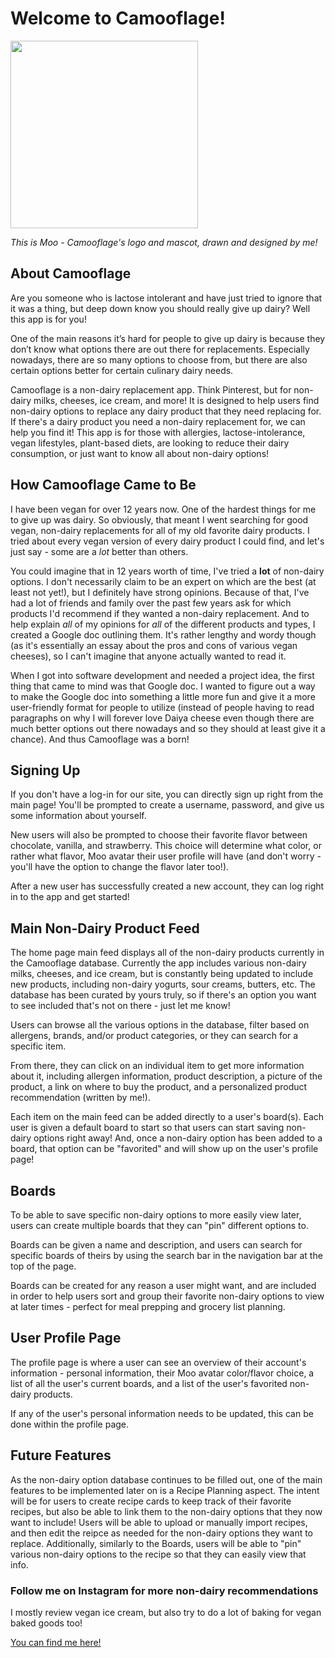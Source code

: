 # Welcome to Camooflage!

<img width="300" src="https://i.imgur.com/0s5Q1Ie.png"></img>

*This is Moo - Camooflage's logo and mascot, drawn and designed by me!*

## About Camooflage

Are you someone who is lactose intolerant and have just tried to ignore that it was a thing, but deep down know you should really give up dairy? Well this app is for you!

One of the main reasons it’s hard for people to give up dairy is because they don’t know what options there are out there for replacements. Especially nowadays, there are so many options to choose from, but there are also certain options better for certain culinary dairy needs.

Camooflage is a non-dairy replacement app. Think Pinterest, but for non-dairy milks, cheeses, ice cream, and more! It is designed to help users find non-dairy options to replace any dairy product that they need replacing for. If there's a dairy product you need a non-dairy replacement for, we can help you find it! This app is for those with allergies, lactose-intolerance, vegan lifestyles, plant-based diets, are looking to reduce their dairy consumption, or just want to know all about non-dairy options!

## How Camooflage Came to Be

I have been vegan for over 12 years now. One of the hardest things for me to give up was dairy. So obviously, that meant I went searching for good vegan, non-dairy replacements for all of my old favorite dairy products. I tried about every vegan version of every dairy product I could find, and let's just say - some are a *lot* better than others.

You could imagine that in 12 years worth of time, I've tried a **lot** of non-dairy options. I don't necessarily claim to be an expert on which are the best (at least not yet!), but I definitely have strong opinions. Because of that, I've had a lot of friends and family over the past few years ask for which products I'd recommend if they wanted a non-dairy replacement. And to help explain _all_ of my opinions for _all_ of the different products and types, I created a Google doc outlining them. It's rather lengthy and wordy though (as it's essentially an essay about the pros and cons of various vegan cheeses), so I can't imagine that anyone actually wanted to read it.

When I got into software development and needed a project idea, the first thing that came to mind was that Google doc. I wanted to figure out a way to make the Google doc into something a little more fun and give it a more user-friendly format for people to utilize (instead of people having to read paragraphs on why I will forever love Daiya cheese even though there are much better options out there nowadays and so they should at least give it a chance). And thus Camooflage was a born!

## Signing Up

If you don't have a log-in for our site, you can directly sign up right from the main page! You'll be prompted to create a username, password, and give us some information about yourself.

New users will also be prompted to choose their favorite flavor between chocolate, vanilla, and strawberry. This choice will determine what color, or rather what flavor, Moo avatar their user profile will have (and don't worry - you'll have the option to change the flavor later too!).

After a new user has successfully created a new account, they can log right in to the app and get started!

## Main Non-Dairy Product Feed

The home page main feed displays all of the non-dairy products currently in the Camooflage database. Currently the app includes various non-dairy milks, cheeses, and ice cream, but is constantly being updated to include new products, including non-dairy yogurts, sour creams, butters, etc. The database has been curated by yours truly, so if there's an option you want to see included that's not on there - just let me know!

Users can browse all the various options in the database, filter based on allergens, brands, and/or product categories, or they can search for a specific item.

From there, they can click on an individual item to get more information about it, including allergen information, product description, a picture of the product, a link on where to buy the product, and a personalized product recommendation (written by me!).

Each item on the main feed can be added directly to a user's board(s). Each user is given a default board to start so that users can start saving non-dairy options right away! And, once a non-dairy option has been added to a board, that option can be "favorited" and will show up on the user's profile page!

## Boards

To be able to save specific non-dairy options to more easily view later, users can create multiple boards that they can "pin" different options to.

Boards can be given a name and description, and users can search for specific boards of theirs by using the search bar in the navigation bar at the top of the page.

Boards can be created for any reason a user might want, and are included in order to help users sort and group their favorite non-dairy options to view at later times - perfect for meal prepping and grocery list planning.

## User Profile Page

The profile page is where a user can see an overview of their account's information - personal information, their Moo avatar color/flavor choice, a list of all the user's current boards, and a list of the user's favorited non-dairy products.

If any of the user's personal information needs to be updated, this can be done within the profile page.

## Future Features

As the non-dairy option database continues to be filled out, one of the main features to be implemented later on is a Recipe Planning aspect. The intent will be for users to create recipe cards to keep track of their favorite recipes, but also be able to link them to the non-dairy options that they now want to include! Users will be able to upload or manually import recipes, and then edit the reipce as needed for the non-dairy options they want to replace. Additionally, similarly to the Boards, users will be able to "pin" various non-dairy options to the recipe so that they can easily view that info.

### Follow me on Instagram for more non-dairy recommendations

I mostly review vegan ice cream, but also try to do a lot of baking for vegan baked goods too!

<a href="https://www.instagram.com/bwennuh/">You can find me here!</a>


